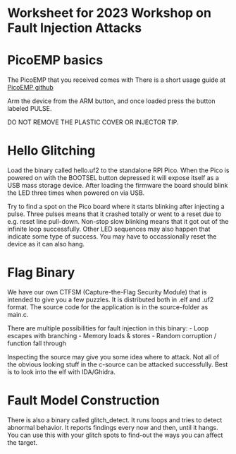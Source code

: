 # Worksheet for 2023 Workshop on Fault Injection Attacks 


PicoEMP basics 
==============
The PicoEMP that you received comes with 
There is a short usage guide at [PicoEMP github](https://github.com/newaetech/chipshouter-picoemp#using-the-picoemp)

Arm the device from the ARM button, and once loaded press the button labeled PULSE. 

DO NOT REMOVE THE PLASTIC COVER OR INJECTOR TIP. 


Hello Glitching 
================

Load the binary called hello.uf2 to the standalone RPI Pico. When the Pico is powered on with the BOOTSEL button depressed it will expose itself as a USB mass storage device. After loading the firmware the board should blink the LED three times when powered on via USB. 

Try to find a spot on the Pico board where it starts blinking  after injecting a pulse. Three pulses means that it crashed totally or went to a reset  due to e.g. reset line pull-down. Non-stop slow blinking means that it got out of the infinite loop successfully. Other LED sequences may also happen that indicate some type of success. You may have to occassionally reset the device as it can also hang. 

Flag Binary
============

We have our own CTFSM (Capture-the-Flag Security Module) that is intended to give you a few puzzles. It is distributed both in .elf and .uf2 format. 
The source code for the application is in the source-folder as main.c. 

There are multiple possibilities for fault injection in this binary: 
    - Loop escapes with branching
    - Memory loads & stores 
    - Random corruption / function fall through 

Inspecting the source may give you some idea where to attack. Not all of the obvious looking stuff in the c-source can be attacked successfully. Best is to look into the elf with IDA/Ghidra. 

Fault Model Construction 
========================

There is also a binary called glitch_detect. It runs loops and tries to detect abnormal behavior. It reports findings every now and then, until it hangs. You can use this with your glitch spots to find-out the ways you can affect the target. 



